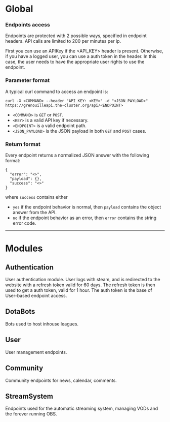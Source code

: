 # Global

### Endpoints access
Endpoints are protected with 2 possible ways, specified in endpoint headers. API calls are limited to 200 per minutes per ip.

First you can use an APIKey if the <API_KEY> header is present. Otherwise, if you have a logged user, you can use a auth token in the <Authorization> header. In this case, the user needs to have the appropriate user rights to use the endpoint. 

### Parameter format

A typical curl command to access an endpoint is:

```
curl -X <COMMAND> --header "API_KEY: <KEY>" -d "<JSON_PAYLOAD>" https://grenouilleapi.the-cluster.org/api/<ENDPOINT>
```

* `<COMMAND>` is `GET` or `POST`.
* `<KEY>` is a valid API key if necessary.
* `<ENDPOINT>` is a valid endpoint path.
* `<JSON_PAYLOAD>` is the JSON payload in both `GET` and `POST` cases.

### Return format

Every endpoint returns a normalized JSON answer with the following format:

```
{
  "error": "<>", 
  "payload": {}, 
  "success": "<>"
}
```

where `success` contains either 
* `yes` if the endpoint behavior is normal, then `payload` contains the object answer from the API.
* `no` if the endpoint behavior as an error, then `error` contains the string error code.

***

# Modules

## Authentication
User authentication module. User logs with steam, and is redirected to the website with a refresh token valid for 60 days. The refresh token is then used to get a auth token, valid for 1 hour. The auth token is the base of User-based endpoint access.

## DotaBots

Bots used to host inhouse leagues.

## User 

User management endpoints.

## Community

Community endpoints for news, calendar, comments.

## StreamSystem

Endpoints used for the automatic streaming system, managing VODs and the forever running OBS.
